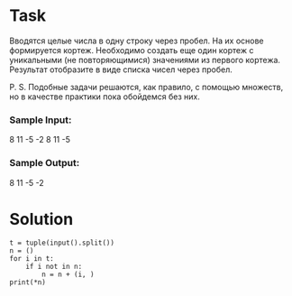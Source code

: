 # Task

Вводятся целые числа в одну строку через пробел. На их основе формируется кортеж. Необходимо создать еще один кортеж с уникальными (не повторяющимися) значениями из первого кортежа. Результат отобразите в виде списка чисел через пробел.

P. S. Подобные задачи решаются, как правило, с помощью множеств, но в качестве практики пока обойдемся без них.

### Sample Input:

8 11 -5 -2 8 11 -5

### Sample Output:

8 11 -5 -2

# Solution
```
t = tuple(input().split())
n = ()
for i in t:
    if i not in n:
        n = n + (i, )
print(*n)
```